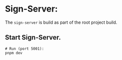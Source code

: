 # Sign-Server:

The `sign-server` is build as part of the root project build.

## Start Sign-Server.

```shell
# Run (port 5001):
pnpm dev
```

